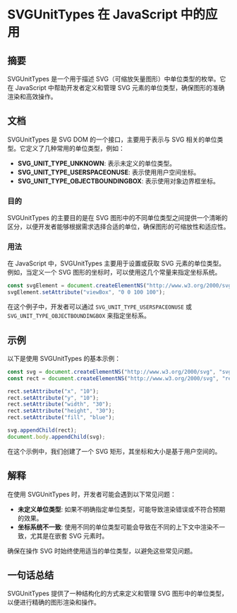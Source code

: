 <!--
Meta Description: # SVGUnitTypes 在 JavaScript 中的应用 ## 摘要 SVGUnitTypes 是一个用于描述 SVG（可缩放矢量图形）中单位类型的枚举。它在 JavaScript 中帮助开发者定义和管理 SVG 元素的单位类型，确保图形的准确渲染和高效操作。 ## 文档 SVGUnitTy...
Meta Keywords: svg, svgunittypes, rect, setattribute, javascript
-->

# SVGUnitTypes 在 JavaScript 中的应用

## 摘要
SVGUnitTypes 是一个用于描述 SVG（可缩放矢量图形）中单位类型的枚举。它在 JavaScript 中帮助开发者定义和管理 SVG 元素的单位类型，确保图形的准确渲染和高效操作。

## 文档
SVGUnitTypes 是 SVG DOM 的一个接口，主要用于表示与 SVG 相关的单位类型。它定义了几种常用的单位类型，例如：

- **SVG_UNIT_TYPE_UNKNOWN**: 表示未定义的单位类型。
- **SVG_UNIT_TYPE_USERSPACEONUSE**: 表示使用用户空间坐标。
- **SVG_UNIT_TYPE_OBJECTBOUNDINGBOX**: 表示使用对象边界框坐标。

### 目的
SVGUnitTypes 的主要目的是在 SVG 图形中的不同单位类型之间提供一个清晰的区分，以便开发者能够根据需求选择合适的单位，确保图形的可缩放性和适应性。

### 用法
在 JavaScript 中，SVGUnitTypes 主要用于设置或获取 SVG 元素的单位类型。例如，当定义一个 SVG 图形的坐标时，可以使用这几个常量来指定坐标系统。

```javascript
const svgElement = document.createElementNS("http://www.w3.org/2000/svg", "svg");
svgElement.setAttribute("viewBox", "0 0 100 100");
```

在这个例子中，开发者可以通过 `SVG_UNIT_TYPE_USERSPACEONUSE` 或 `SVG_UNIT_TYPE_OBJECTBOUNDINGBOX` 来指定坐标系。

## 示例
以下是使用 SVGUnitTypes 的基本示例：

```javascript
const svg = document.createElementNS("http://www.w3.org/2000/svg", "svg");
const rect = document.createElementNS("http://www.w3.org/2000/svg", "rect");

rect.setAttribute("x", "10");
rect.setAttribute("y", "10");
rect.setAttribute("width", "30");
rect.setAttribute("height", "30");
rect.setAttribute("fill", "blue");

svg.appendChild(rect);
document.body.appendChild(svg);
```

在这个示例中，我们创建了一个 SVG 矩形，其坐标和大小是基于用户空间的。

## 解释
在使用 SVGUnitTypes 时，开发者可能会遇到以下常见问题：

- **未定义单位类型**: 如果不明确指定单位类型，可能导致渲染错误或不符合预期的效果。
- **坐标系统不一致**: 使用不同的单位类型可能会导致在不同的上下文中渲染不一致，尤其是在嵌套 SVG 元素时。

确保在操作 SVG 时始终使用适当的单位类型，以避免这些常见问题。

## 一句话总结
SVGUnitTypes 提供了一种结构化的方式来定义和管理 SVG 图形中的单位类型，以便进行精确的图形渲染和操作。